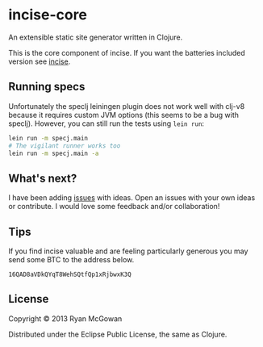 # incise-core
An extensible static site generator written in Clojure.

This is the core component of incise.
If you want the batteries included version see [incise][].

## Running specs

Unfortunately the speclj leiningen plugin does not work well with clj-v8 because
it requires custom JVM options (this seems to be a bug with speclj). However,
you can still run the tests using `lein run`:

```bash
lein run -m specj.main
# The vigilant runner works too
lein run -m specj.main -a
```

## What's next?

I have been adding [issues][] with ideas.
Open an issues with your own ideas or contribute.
I would love some feedback and/or collaboration!

## Tips

If you find incise valuable and are feeling particularly generous you may send
some BTC to the address below.

    16QAD8aVDkQYqT8WehSQtfQp1xRjbwxK3Q

## License

Copyright © 2013 Ryan McGowan

Distributed under the Eclipse Public License, the same as Clojure.

[incise]: http://www.ryanmcg.com/incise/
[issues]: https://github.com/RyanMcG/incise-core/issues?state=open

